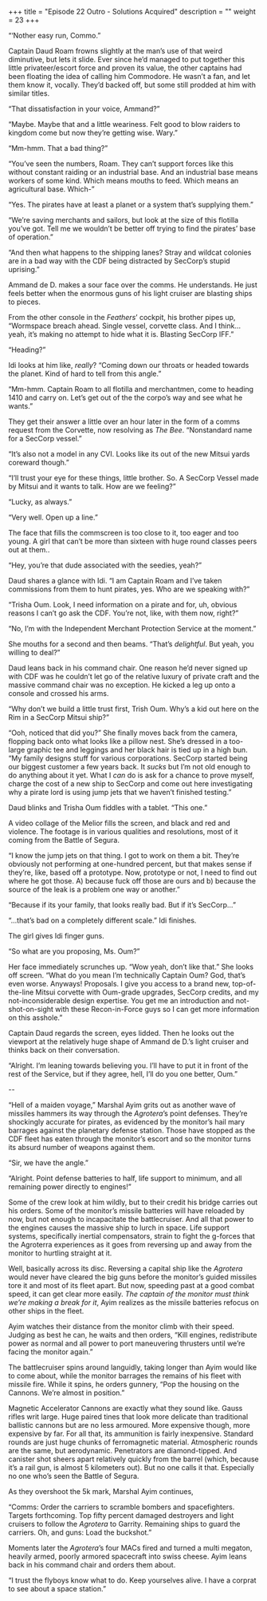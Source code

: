 +++
title = "Episode 22 Outro - Solutions Acquired"
description = ""
weight = 23
+++

“‘Nother easy run, Commo.”

Captain Daud Roam frowns slightly at the man’s use of that weird diminutive, but lets it slide. Ever since he’d managed to put together this little privateer/escort force and proven its value, the other captains had been floating the idea of calling him Commodore. He wasn’t a fan, and let them know it, vocally. They’d backed off, but some still prodded at him with similar titles. 

“That dissatisfaction in your voice, Ammand?”

“Maybe. Maybe that and a little weariness. Felt good to blow raiders to kingdom come but now they’re getting wise. Wary.”

“Mm-hmm. That a bad thing?”

“You’ve seen the numbers, Roam. They can’t support forces like this without constant raiding or an industrial base. And an industrial base means workers of some kind. Which means mouths to feed. Which means an agricultural base. Which-”

“Yes. The pirates have at least a planet or a system that’s supplying them.”

“We’re saving merchants and sailors, but look at the size of this flotilla you’ve got. Tell me we wouldn’t be better off trying to find the pirates’ base of operation.”

“And then what happens to the shipping lanes? Stray and wildcat colonies are in a bad way with the CDF being distracted by SecCorp’s stupid uprising.”

Ammand de D. makes a sour face over the comms. He understands. He just feels better when the enormous guns of his light cruiser are blasting ships to pieces. 

From the other console in the _Feathers_’ cockpit, his brother pipes up, “Wormspace breach ahead. Single vessel, corvette class. And I think… yeah, it’s making no attempt to hide what it is. Blasting SecCorp IFF.”

“Heading?”

Idi looks at him like, _really_? “Coming down our throats or headed towards the planet. Kind of hard to tell from this angle.”

“Mm-hmm. Captain Roam to all flotilla and merchantmen, come to heading 1410 and carry on. Let’s get out of the the corpo’s way and see what he wants.”

They get their answer a little over an hour later in the form of a comms request from the Corvette, now resolving as _The Bee_. “Nonstandard name for a SecCorp vessel.”  

“It’s also not a model in any CVI. Looks like its out of the new Mitsui yards coreward though.”

“I’ll trust your eye for these things, little brother. So. A SecCorp Vessel made by Mitsui and it wants to talk. How are we feeling?”

“Lucky, as always.”

“Very well. Open up a line.”

The face that fills the commscreen is too close to it, too eager and too young. A girl that can’t be more than sixteen with huge round classes peers out at them.. 

“Hey, you’re that dude associated with the seedies, yeah?”

Daud shares a glance with Idi. “I am Captain Roam and I’ve taken commissions from them to hunt pirates, yes. Who are we speaking with?”

“Trisha Oum. Look, I need information on a pirate and for, uh, obvious reasons I can’t go ask the CDF. You’re not, like, with them now, right?”

“No, I’m with the Independent Merchant Protection Service at the moment.”

She mouths for a second and then beams. “That’s _delightful_. But yeah, you willing to deal?”

Daud leans back in his command chair. One reason he’d never signed up with CDF was he couldn’t let go of the relative luxury of private craft and the massive command chair was no exception. He kicked a leg up onto a console and crossed his arms.  

“Why don’t we build a little trust first, Trish Oum. Why’s a kid out here on the Rim in a SecCorp Mitsui ship?”

“Ooh, noticed that did you?” She finally moves back from the camera, flopping back onto what looks like a pillow nest. She’s dressed in a too-large graphic tee and leggings and her black hair is tied up in a high bun. “My family designs stuff for various corporations. SecCorp started being our biggest customer a few years back. It _sucks_ but I’m not old enough to do anything about it yet. What I _can_ do is ask for a chance to prove myself, charge the cost of a new ship to SecCorp and come out here investigating why a pirate lord is using jump jets that we haven’t finished testing.”

Daud blinks and Trisha Oum fiddles with a tablet. “This one.” 

A video collage of the Melior fills the screen, and black and red and violence. The footage is in various qualities and resolutions, most of it coming from the Battle of Segura.

“I know the jump jets on that thing. I got to work on them a bit. They’re obviously not performing at one-hundred percent, but that makes sense if they’re, like, based off a prototype. Now, prototype or not, I need to find out where he got those. A) because fuck off those are ours and b) because the source of the leak is a problem one way or another.”

“Because if its your family, that looks really bad. But if it’s SecCorp…”

“...that’s bad on a completely different scale.” Idi finishes. 

The girl gives Idi finger guns.

“So what are you proposing, Ms. Oum?”

Her face immediately scrunches up. “Wow yeah, don’t like that.” She looks off screen. “What do you mean I’m technically Captain Oum? God, that’s even worse. Anyways! Proposals. I give you access to a brand new, top-of-the-line Mitsui corvette with Oum-grade upgrades, SecCorp credits, and my not-inconsiderable design expertise. You get me an introduction and not-shot-on-sight with these Recon-in-Force guys so I can get more information on this asshole.”

Captain Daud regards the screen, eyes lidded. Then he looks out the viewport at the relatively huge shape of Ammand de D.’s light cruiser and thinks back on their conversation.  

“Alright. I’m leaning towards believing you. I’ll have to put it in front of the rest of the Service, but if they agree, hell, I’ll do you one better, Oum.”

--

“Hell of a maiden voyage,” Marshal Ayim grits out as another wave of missiles hammers its way through the _Agrotera_’s point defenses. They’re shockingly accurate for pirates, as evidenced by the monitor’s hail mary barrages against the planetary defense station. Those have stopped as the CDF fleet has eaten through the monitor’s escort and so the monitor turns its absurd number of weapons against them. 

“Sir, we have the angle.”

“Alright. Point defense batteries to half, life support to minimum, and all remaining power directly to engines!”

Some of the crew look at him wildly, but to their credit his bridge carries out his orders. Some of the monitor’s missile batteries will have reloaded by now, but not enough to incapacitate the battlecruiser. And all that power to the engines causes the massive ship to lurch in space. Life support systems, specifically inertial compensators, strain to fight the g-forces that the Agroterra experiences as it goes from reversing up and away from the monitor to hurtling straight at it.

Well, basically across its disc. Reversing a capital ship like the _Agrotera_ would never have cleared the big guns before the monitor’s guided missiles tore it and most of its fleet apart. But now, speeding past at a good combat speed, it can get clear more easily. _The captain of the monitor must think we’re making a break for it_, Ayim realizes as the missile batteries refocus on other ships in the fleet.

Ayim watches their distance from the monitor climb with their speed. Judging as best he can, he waits and then orders, “Kill engines, redistribute power as normal and all power to port maneuvering thrusters until we’re facing the monitor again.”

The battlecruiser spins around languidly, taking longer than Ayim would like to come about, while the monitor barrages the remains of his fleet with missile fire. While it spins, he orders gunnery, “Pop the housing on the Cannons. We’re almost in position.”

Magnetic Accelerator Cannons are exactly what they sound like. Gauss rifles writ large. Huge paired tines that look more delicate than traditional ballistic cannons but are no less armoured. More expensive though, more expensive by far. For all that, its ammunition is fairly inexpensive. Standard rounds are just huge chunks of ferromagnetic material. Atmospheric rounds are the same, but aerodynamic. Penetrators are diamond-tipped. And canister shot sheers apart relatively quickly from the barrel (which, because it’s a rail gun, is almost 5 kilometers out). But no one calls it that. Especially no one who’s seen the Battle of Segura.

As they overshoot the 5k mark, Marshal Ayim continues,

“Comms: Order the carriers to scramble bombers and spacefighters. Targets forthcoming. Top fifty percent damaged destroyers and light cruisers to follow the _Agrotera_ to Garrity. Remaining ships to guard the carriers. Oh, and guns: Load the buckshot.”

Moments later the _Agrotera_’s four MACs fired and turned a multi megaton, heavily armed, poorly armored spacecraft into swiss cheese. Ayim leans back in his command chair and orders them about. 

“I trust the flyboys know what to do. Keep yourselves alive. I have a corprat to see about a space station.”
